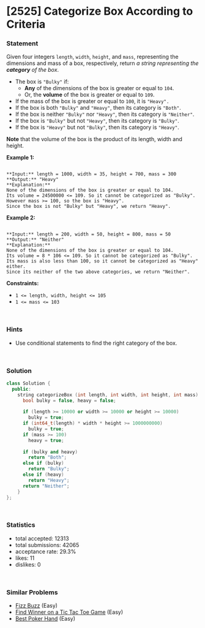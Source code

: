 # [2525] Categorize Box According to Criteria



### Statement

Given four integers `length`, `width`, `height`, and `mass`, representing the dimensions and mass of a box, respectively, return *a string representing the **category** of the box*.

* The box is `"Bulky"` if:
	+ **Any** of the dimensions of the box is greater or equal to `104`.
	+ Or, the **volume** of the box is greater or equal to `109`.
* If the mass of the box is greater or equal to `100`, it is `"Heavy".`
* If the box is both `"Bulky"` and `"Heavy"`, then its category is `"Both"`.
* If the box is neither `"Bulky"` nor `"Heavy"`, then its category is `"Neither"`.
* If the box is `"Bulky"` but not `"Heavy"`, then its category is `"Bulky"`.
* If the box is `"Heavy"` but not `"Bulky"`, then its category is `"Heavy"`.


**Note** that the volume of the box is the product of its length, width and height.


**Example 1:**

```

**Input:** length = 1000, width = 35, height = 700, mass = 300
**Output:** "Heavy"
**Explanation:** 
None of the dimensions of the box is greater or equal to 104. 
Its volume = 24500000 <= 109. So it cannot be categorized as "Bulky".
However mass >= 100, so the box is "Heavy".
Since the box is not "Bulky" but "Heavy", we return "Heavy".
```

**Example 2:**

```

**Input:** length = 200, width = 50, height = 800, mass = 50
**Output:** "Neither"
**Explanation:** 
None of the dimensions of the box is greater or equal to 104.
Its volume = 8 * 106 <= 109. So it cannot be categorized as "Bulky".
Its mass is also less than 100, so it cannot be categorized as "Heavy" either. 
Since its neither of the two above categories, we return "Neither".
```

**Constraints:**
* `1 <= length, width, height <= 105`
* `1 <= mass <= 103`


<br>

### Hints

- Use conditional statements to find the right category of the box.

<br>

### Solution

```cpp
class Solution {
  public:
    string categorizeBox (int length, int width, int height, int mass) {
      bool bulky = false, heavy = false;
      
      if (length >= 10000 or width >= 10000 or height >= 10000)
        bulky = true;
      if (int64_t(length) * width * height >= 1000000000)
        bulky = true;
      if (mass >= 100)
        heavy = true;
      
      if (bulky and heavy)
        return "Both";
      else if (bulky)
        return "Bulky";
      else if (heavy)
        return "Heavy";
      return "Neither";
    }
};
```

<br>

### Statistics

- total accepted: 12313
- total submissions: 42065
- acceptance rate: 29.3%
- likes: 11
- dislikes: 0

<br>

### Similar Problems

- [Fizz Buzz](https://leetcode.com/problems/fizz-buzz) (Easy)
- [Find Winner on a Tic Tac Toe Game](https://leetcode.com/problems/find-winner-on-a-tic-tac-toe-game) (Easy)
- [Best Poker Hand](https://leetcode.com/problems/best-poker-hand) (Easy)
